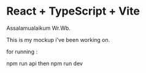 # React + TypeScript + Vite

Assalamualaikum Wr.Wb.

This is my mockup i've been working on. 

for running :

npm run api then
npm run dev



